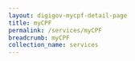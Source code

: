 ```yaml
---
layout: digigov-mycpf-detail-page
title: myCPF
permalink: /services/myCPF
breadcrumb: myCPF
collection_name: services
---
```


